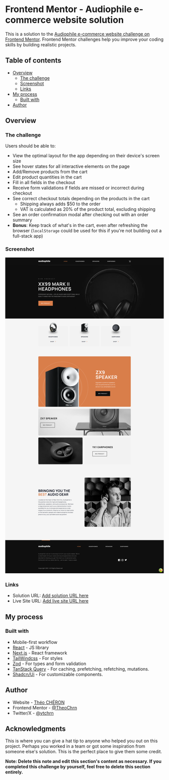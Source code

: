 # Frontend Mentor - Audiophile e-commerce website solution

This is a solution to the [Audiophile e-commerce website challenge on Frontend Mentor](https://www.frontendmentor.io/challenges/audiophile-ecommerce-website-C8cuSd_wx). Frontend Mentor challenges help you improve your coding skills by building realistic projects.

## Table of contents

- [Overview](#overview)
  - [The challenge](#the-challenge)
  - [Screenshot](#screenshot)
  - [Links](#links)
- [My process](#my-process)
  - [Built with](#built-with)
- [Author](#author)

## Overview

### The challenge

Users should be able to:

- View the optimal layout for the app depending on their device's screen size
- See hover states for all interactive elements on the page
- Add/Remove products from the cart
- Edit product quantities in the cart
- Fill in all fields in the checkout
- Receive form validations if fields are missed or incorrect during checkout
- See correct checkout totals depending on the products in the cart
  - Shipping always adds $50 to the order
  - VAT is calculated as 20% of the product total, excluding shipping
- See an order confirmation modal after checking out with an order summary
- **Bonus**: Keep track of what's in the cart, even after refreshing the browser (`localStorage` could be used for this if you're not building out a full-stack app)

### Screenshot

![Homepage Screenshot](./public/assets/screenshots/homepage-screenshot.png)

### Links

- Solution URL: [Add solution URL here](https://audiophile-nextjs-gold.vercel.app/earphones)
- Live Site URL: [Add live site URL here](https://audiophile-nextjs-gold.vercel.app/earphones)

## My process

### Built with

- Mobile-first workflow
- [React](https://reactjs.org/) - JS library
- [Next.js](https://nextjs.org/) - React framework
- [TailWindcss](https://tailwindcss.com/) - For styles
- [Zod](https://zod.dev/) - For types and form validation
- [TanStack Query](https://tanstack.com/query/latest) - For caching, prefetching, refetching, mutations.
- [Shadcn/Ui](https://ui.shadcn.com/) - For customizable components.


## Author

- Website - [Théo CHÉRON](https://theo-cheron.fr/)
- Frontend Mentor - [@TheoChrn](https://www.frontendmentor.io/profile/TheoChrn)
- Twitter/X - [@vtchrn](https://www.twitter.com/vtchrn)


## Acknowledgments

This is where you can give a hat tip to anyone who helped you out on this project. Perhaps you worked in a team or got some inspiration from someone else's solution. This is the perfect place to give them some credit.

**Note: Delete this note and edit this section's content as necessary. If you completed this challenge by yourself, feel free to delete this section entirely.**
